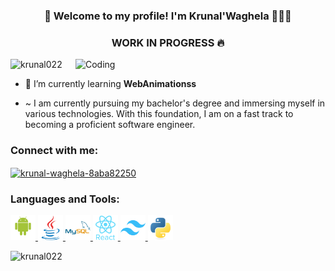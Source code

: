 <h3 align="center">👋 Welcome to my profile! I'm Krunal'Waghela 🧛🏻‍♂️ </h3>

<h3 align="center">  WORK IN PROGRESS 🔥 </h3>

<img align="right" alt="Coding" width="400" src="https://cdn.dribbble.com/users/1162077/screenshots/3848914/programmer.gif">

<p align="left"> <img src="https://komarev.com/ghpvc/?username=krunal022&label=Profile%20views&color=0e75b6&style=flat" alt="krunal022" /> </p>

- 🌱 I’m currently learning **WebAnimationss**

- ~ I am currently pursuing my bachelor's degree and immersing myself in various technologies.
With this foundation, I am on a fast track to becoming a proficient software engineer.

<h3 align="left">Connect with me:</h3>

<p align="left">
  
<a href="https://linkedin.com/in/krunal-waghela-8aba82250" target="blank"><img align="center" src="https://raw.githubusercontent.com/rahuldkjain/github-profile-readme-generator/master/src/images/icons/Social/linked-in-alt.svg" alt="krunal-waghela-8aba82250" height="30" width="40" /></a>


<h3 align="left">Languages and Tools:</h3>

<p align="left"> 

<a href="https://developer.android.com" target="_blank" rel="noreferrer"> <img src="https://raw.githubusercontent.com/devicons/devicon/master/icons/android/android-original-wordmark.svg" alt="android" width="40" height="40"/> </a> 
<a href="https://www.java.com" target="_blank" rel="noreferrer"> <img src="https://raw.githubusercontent.com/devicons/devicon/master/icons/java/java-original.svg" alt="java" width="40" height="40"/> </a> 
<a href="https://www.mysql.com/" target="_blank" rel="noreferrer"> <img src="https://raw.githubusercontent.com/devicons/devicon/master/icons/mysql/mysql-original-wordmark.svg" alt="mysql" width="40" height="40"/> </a>
<a href="https://www.react.com/" target="_blank" rel="noreferrer"> <img src="https://raw.githubusercontent.com/devicons/devicon/master/icons/react/react-original-wordmark.svg" alt="react" width="40" height="40"/> </a>
<a href="https://www.tailwindcss.net" target="_blank" rel="noreferrer"> <img src="https://raw.githubusercontent.com/devicons/devicon/master/icons/tailwindcss/tailwindcss-original.svg" alt="php" width="40" height="40"/> </a>
<a href="https://www.python.org" target="_blank" rel="noreferrer"> <img src="https://raw.githubusercontent.com/devicons/devicon/master/icons/python/python-original.svg" alt="python" width="40" height="40"/> </a> </p>

<p><img align="left" src="https://github-readme-stats.vercel.app/api/top-langs?username=krunal022&show_icons=true&locale=en&layout=compact" alt="krunal022" /></p>
